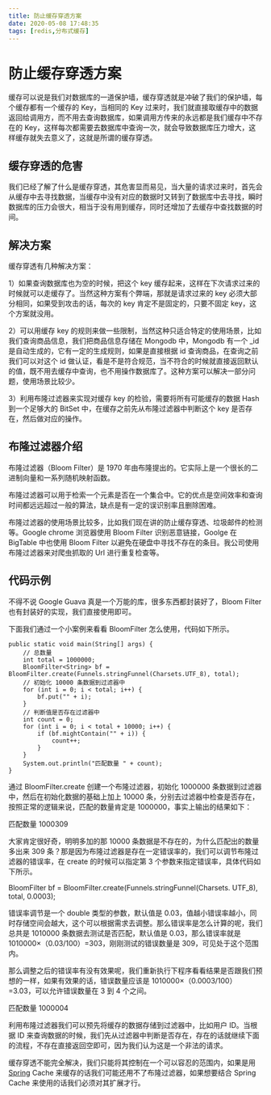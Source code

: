 ```yaml
---
title: 防止缓存穿透方案
date: 2020-05-08 17:48:35
tags: [redis,分布式缓存]
---
```


# 防止缓存穿透方案

缓存可以说是我们对数据库的一道保护墙，缓存穿透就是冲破了我们的保护墙，每个缓存都有一个缓存的 Key，当相同的 Key 过来时，我们就直接取缓存中的数据返回给调用方，而不用去查询数据库，如果调用方传来的永远都是我们缓存中不存在的 Key，这样每次都需要去数据库中查询一次，就会导致数据库压力增大，这样缓存就失去意义了，这就是所谓的缓存穿透。

## 缓存穿透的危害

我们已经了解了什么是缓存穿透，其危害显而易见，当大量的请求过来时，首先会从缓存中去寻找数据，当缓存中没有对应的数据时又转到了数据库中去寻找，瞬时数据库的压力会很大，相当于没有用到缓存，同时还增加了去缓存中查找数据的时间。

<!--more-->

## 解决方案

缓存穿透有几种解决方案：

1）如果查询数据库也为空的时候，把这个 key 缓存起来，这样在下次请求过来的时候就可以走缓存了。当然这种方案有个弊端，那就是请求过来的 key 必须大部分相同，如果受到攻击的话，每次的 key 肯定不是固定的，只要不固定 key，这个方案就没用。

2）可以用缓存 key 的规则来做一些限制，当然这种只适合特定的使用场景，比如我们查询商品信息，我们把商品信息存储在 Mongodb 中，Mongodb 有一个 _id 是自动生成的，它有一定的生成规则，如果是直接根据 id 查询商品，在查询之前我们可以对这个 id 做认证，看是不是符合规范，当不符合的时候就直接返回默认的值，既不用去缓存中查询，也不用操作数据库了。这种方案可以解决一部分问题，使用场景比较少。

3）利用布隆过滤器来实现对缓存 key 的检验，需要将所有可能缓存的数据 Hash 到一个足够大的 BitSet 中，在缓存之前先从布隆过滤器中判断这个 key 是否存在，然后做对应的操作。

## 布隆过滤器介绍

布隆过滤器（Bloom Filter）是 1970 年由布隆提出的。它实际上是一个很长的二进制向量和一系列随机映射函数。

布隆过滤器可以用于检索一个元素是否在一个集合中。它的优点是空间效率和查询时间都远远超过一般的算法，缺点是有一定的误识别率且删除困难。

布隆过滤器的使用场景比较多，比如我们现在讲的防止缓存穿透、垃圾邮件的检测等。Google chrome 浏览器使用 Bloom Filter 识别恶意链接，Goolge 在 BigTable 中也使用 Bloom Filter 以避免在硬盘中寻找不存在的条目。我公司使用布隆过滤器来对爬虫抓取的 Url 进行重复检查等。

## 代码示例

不得不说 Google Guava 真是一个万能的库，很多东西都封装好了，Bloom Filter 也有封装好的实现，我们直接使用即可。

下面我们通过一个小案例来看看 BloomFilter 怎么使用，代码如下所示。

```
public static void main(String[] args) {
    // 总数量
    int total = 1000000;
    BloomFilter<String> bf = BloomFilter.create(Funnels.stringFunnel(Charsets.UTF_8), total);
    // 初始化 10000 条数据到过滤器中
    for (int i = 0; i < total; i++) {
        bf.put("" + i);
    }
    // 判断值是否存在过滤器中
    int count = 0;
    for (int i = 0; i < total + 10000; i++) {
        if (bf.mightContain("" + i)) {
            count++;
        }
    }
    System.out.println("匹配数量 " + count);
}
```

通过 BloomFilter.create 创建一个布隆过滤器，初始化 1000000 条数据到过滤器中，然后在初始化数据的基础上加上 10000 条，分别去过滤器中检查是否存在，按照正常的逻辑来说，匹配的数量肯定是 1000000，事实上输出的结果如下：

匹配数量 1000309

大家肯定很好奇，明明多加的那 10000 条数据是不存在的，为什么匹配出的数量多出来 309 条？那是因为布隆过滤器是存在一定错误率的，我们可以调节布隆过滤器的错误率，在 create 的时候可以指定第 3 个参数来指定错误率，具体代码如下所示。

BloomFilter<String> bf = BloomFilter.create(Funnels.stringFunnel(Charsets. UTF_8), total, 0.0003);

错误率调节是一个 double 类型的参数，默认值是 0.03，值越小错误率越小，同时存储空间会越大，这个可以根据需求去调整。那么错误率是怎么计算的呢，我们总共是 1010000 条数据去测试是否匹配，默认值是 0.03，那么错误率就是 1010000×（0.03/100）=303，刚刚测试的错误数量是 309，可见处于这个范围内。

那么调整之后的错误率有没有效果呢，我们重新执行下程序看看结果是否跟我们预想的一样，如果有效果的话，错误数量应该是 1010000×（0.0003/100）=3.03，可以允许错误数量在 3 到 4 个之间。

匹配数量 1000004

利用布隆过滤器我们可以预先将缓存的数据存储到过滤器中，比如用户 ID。当根据 ID 来查询数据的时候，我们先从过滤器中判断是否存在，存在的话就继续下面的流程，不存在直接返回空即可，因为我们认为这是一个非法的请求。

缓存穿透不能完全解决，我们只能将其控制在一个可以容忍的范围内，如果是用 [Spring](http://c.biancheng.net/spring/) Cache 来缓存的话我们可能还用不了布隆过滤器，如果想要结合 Spring Cache 来使用的话我们必须对其扩展才行。